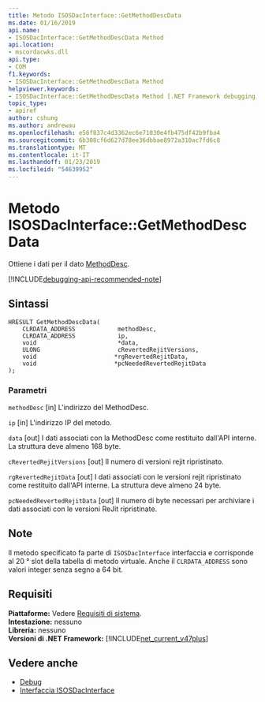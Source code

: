 ```yaml
---
title: Metodo ISOSDacInterface::GetMethodDescData
ms.date: 01/16/2019
api.name:
- ISOSDacInterface::GetMethodDescData Method
api.location:
- mscordacwks.dll
api.type:
- COM
f1.keywords:
- ISOSDacInterface::GetMethodDescData Method
helpviewer.keywords:
- ISOSDacInterface::GetMethodDescData Method [.NET Framework debugging]
topic_type:
- apiref
author: cshung
ms.author: andrewau
ms.openlocfilehash: e56f837c4d3362ec6e71030e4fb475df42b9fba4
ms.sourcegitcommit: 6b308cf6d627d78ee36dbbae8972a310ac7fd6c8
ms.translationtype: MT
ms.contentlocale: it-IT
ms.lasthandoff: 01/23/2019
ms.locfileid: "54639952"
---
```

# <a name="isosdacinterfacegetmethoddescdata-method"></a>Metodo ISOSDacInterface::GetMethodDescData

Ottiene i dati per il dato [MethodDesc](../../../../docs/framework/unmanaged-api/common-data-types-unmanaged-api-reference.md).

[!INCLUDE[debugging-api-recommended-note](../../../../includes/debugging-api-recommended-note.md)]

## <a name="syntax"></a>Sintassi

```
HRESULT GetMethodDescData(
    CLRDATA_ADDRESS            methodDesc,
    CLRDATA_ADDRESS            ip,
    void                       *data,
    ULONG                      cRevertedRejitVersions,
    void                      *rgRevertedRejitData,
    void                      *pcNeededRevertedRejitData
);
```

### <a name="parameters"></a>Parametri

`methodDesc` [in] L'indirizzo del MethodDesc.

`ip` [in] L'indirizzo IP del metodo.

`data` [out] I dati associati con la MethodDesc come restituito dall'API interne. La struttura deve almeno 168 byte.

`cRevertedRejitVersions` [out] Il numero di versioni rejit ripristinato.

`rgRevertedRejitData` [out] I dati associati con le versioni rejit ripristinato come restituito dall'API interne. La struttura deve almeno 24 byte.

`pcNeededRevertedRejitData` [out] Il numero di byte necessari per archiviare i dati associati con le versioni ReJit ripristinate.

## <a name="remarks"></a>Note

Il metodo specificato fa parte di `ISOSDacInterface` interfaccia e corrisponde al 20 ° slot della tabella di metodo virtuale. Anche il `CLRDATA_ADDRESS` sono valori integer senza segno a 64 bit.

## <a name="requirements"></a>Requisiti

**Piattaforme:** Vedere [Requisiti di sistema](../../../../docs/framework/get-started/system-requirements.md).  
**Intestazione:** nessuno  
**Libreria:** nessuno  
**Versioni di .NET Framework:** [!INCLUDE[net_current_v47plus](../../../../includes/net-current-v47plus.md)]  

## <a name="see-also"></a>Vedere anche

- [Debug](../../../../docs/framework/unmanaged-api/debugging/index.md)
- [Interfaccia ISOSDacInterface](../../../../docs/framework/unmanaged-api/debugging/isosdacinterface-interface.md)
